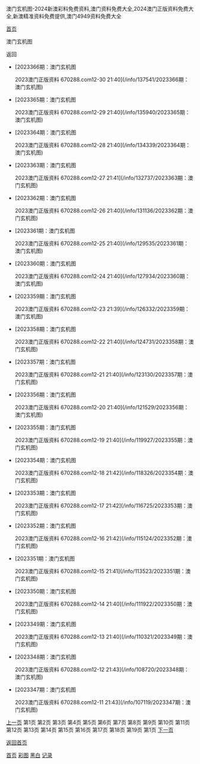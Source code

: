 澳门玄机图-2024新澳彩料免费资料,澳门资料免费大全,2024澳门正版资料免费大全,新澳精准资料免费提供,澳门4949资料免费大全



[首页](/)

澳门玄机图

返回

* [2023366期：澳门玄机图

  2023澳门正版资料 670288.com12-30 21:40](/info/137541/2023366期：澳门玄机图)
* [2023365期：澳门玄机图

  2023澳门正版资料 670288.com12-29 21:40](/info/135940/2023365期：澳门玄机图)
* [2023364期：澳门玄机图

  2023澳门正版资料 670288.com12-28 21:40](/info/134339/2023364期：澳门玄机图)
* [2023363期：澳门玄机图

  2023澳门正版资料 670288.com12-27 21:41](/info/132737/2023363期：澳门玄机图)
* [2023362期：澳门玄机图

  2023澳门正版资料 670288.com12-26 21:40](/info/131136/2023362期：澳门玄机图)
* [2023361期：澳门玄机图

  2023澳门正版资料 670288.com12-25 21:40](/info/129535/2023361期：澳门玄机图)
* [2023360期：澳门玄机图

  2023澳门正版资料 670288.com12-24 21:40](/info/127934/2023360期：澳门玄机图)
* [2023359期：澳门玄机图

  2023澳门正版资料 670288.com12-23 21:39](/info/126332/2023359期：澳门玄机图)
* [2023358期：澳门玄机图

  2023澳门正版资料 670288.com12-22 21:40](/info/124731/2023358期：澳门玄机图)
* [2023357期：澳门玄机图

  2023澳门正版资料 670288.com12-21 21:40](/info/123130/2023357期：澳门玄机图)
* [2023356期：澳门玄机图

  2023澳门正版资料 670288.com12-20 21:40](/info/121529/2023356期：澳门玄机图)
* [2023355期：澳门玄机图

  2023澳门正版资料 670288.com12-19 21:40](/info/119927/2023355期：澳门玄机图)
* [2023354期：澳门玄机图

  2023澳门正版资料 670288.com12-18 21:42](/info/118326/2023354期：澳门玄机图)
* [2023353期：澳门玄机图

  2023澳门正版资料 670288.com12-17 21:42](/info/116725/2023353期：澳门玄机图)
* [2023352期：澳门玄机图

  2023澳门正版资料 670288.com12-16 21:42](/info/115124/2023352期：澳门玄机图)
* [2023351期：澳门玄机图

  2023澳门正版资料 670288.com12-15 21:41](/info/113523/2023351期：澳门玄机图)
* [2023350期：澳门玄机图

  2023澳门正版资料 670288.com12-14 21:40](/info/111922/2023350期：澳门玄机图)
* [2023349期：澳门玄机图

  2023澳门正版资料 670288.com12-13 21:40](/info/110321/2023349期：澳门玄机图)
* [2023348期：澳门玄机图

  2023澳门正版资料 670288.com12-12 21:43](/info/108720/2023348期：澳门玄机图)
* [2023347期：澳门玄机图

  2023澳门正版资料 670288.com12-11 21:43](/info/107119/2023347期：澳门玄机图)

[上一页](javascript:;)
第1页
第2页
第3页
第4页
第5页
第6页
第7页
第8页
第9页
第10页
第11页
第12页
第13页
第14页
第15页
第16页
第17页
第18页
第19页
第1页
[下一页](/list/澳门玄机图/2)

[返回首页](/)

[首页](/)
[彩图](/photo/color)
[黑白](/photo/black)
[记录](/page/history)